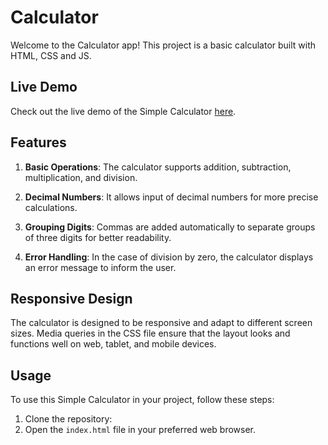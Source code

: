 # Calculator

Welcome to the Calculator app! This project is a basic calculator built with HTML, CSS and JS. 

## Live Demo

Check out the live demo of the Simple Calculator [here](https://dianamurariu.github.io/Calculator/).

## Features

1. **Basic Operations**: The calculator supports addition, subtraction, multiplication, and division.

2. **Decimal Numbers**: It allows input of decimal numbers for more precise calculations.

3. **Grouping Digits**: Commas are added automatically to separate groups of three digits for better readability.

4. **Error Handling**: In the case of division by zero, the calculator displays an error message to inform the user.

## Responsive Design

The calculator is designed to be responsive and adapt to different screen sizes. Media queries in the CSS file ensure that the layout looks and functions well on web, tablet, and mobile devices.

## Usage

To use this Simple Calculator in your project, follow these steps:

1. Clone the repository:
2. Open the `index.html` file in your preferred web browser.
